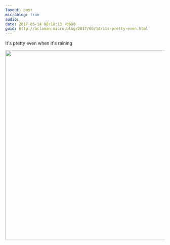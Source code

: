 ```yaml
---
layout: post
microblog: true
audio: 
date: 2017-06-14 08:18:13 -0600
guid: http://aclaman.micro.blog/2017/06/14/its-pretty-even.html
---
```

It's pretty even when it's raining

<img src="http://micro.alexclaman.com/uploads/2018/b1f4efa6de.jpg" width="600" height="600" />
